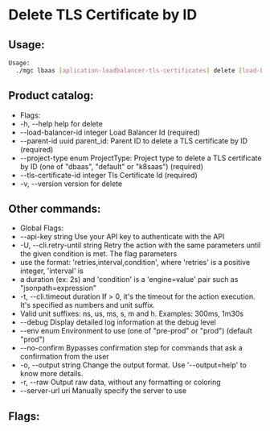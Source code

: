 # Delete TLS Certificate by ID

## Usage:
```bash
Usage:
  ./mgc lbaas [aplication-loadbalancer-tls-certificates] delete [load-balancer-id] [tls-certificate-id] [flags]
```

## Product catalog:
- Flags:
- -h, --help                         help for delete
- --load-balancer-id integer     Load Balancer Id (required)
- --parent-id uuid               parent_id: Parent ID to delete a TLS certificate by ID (required)
- --project-type enum            ProjectType: Project type to delete a TLS certificate by ID (one of "dbaas", "default" or "k8saas") (required)
- --tls-certificate-id integer   Tls Certificate Id (required)
- -v, --version                      version for delete

## Other commands:
- Global Flags:
- --api-key string           Use your API key to authenticate with the API
- -U, --cli.retry-until string   Retry the action with the same parameters until the given condition is met. The flag parameters
- use the format: 'retries,interval,condition', where 'retries' is a positive integer, 'interval' is
- a duration (ex: 2s) and 'condition' is a 'engine=value' pair such as "jsonpath=expression"
- -t, --cli.timeout duration     If > 0, it's the timeout for the action execution. It's specified as numbers and unit suffix.
- Valid unit suffixes: ns, us, ms, s, m and h. Examples: 300ms, 1m30s
- --debug                    Display detailed log information at the debug level
- --env enum                 Environment to use (one of "pre-prod" or "prod") (default "prod")
- --no-confirm               Bypasses confirmation step for commands that ask a confirmation from the user
- -o, --output string            Change the output format. Use '--output=help' to know more details.
- -r, --raw                      Output raw data, without any formatting or coloring
- --server-url uri           Manually specify the server to use

## Flags:
```bash

```

